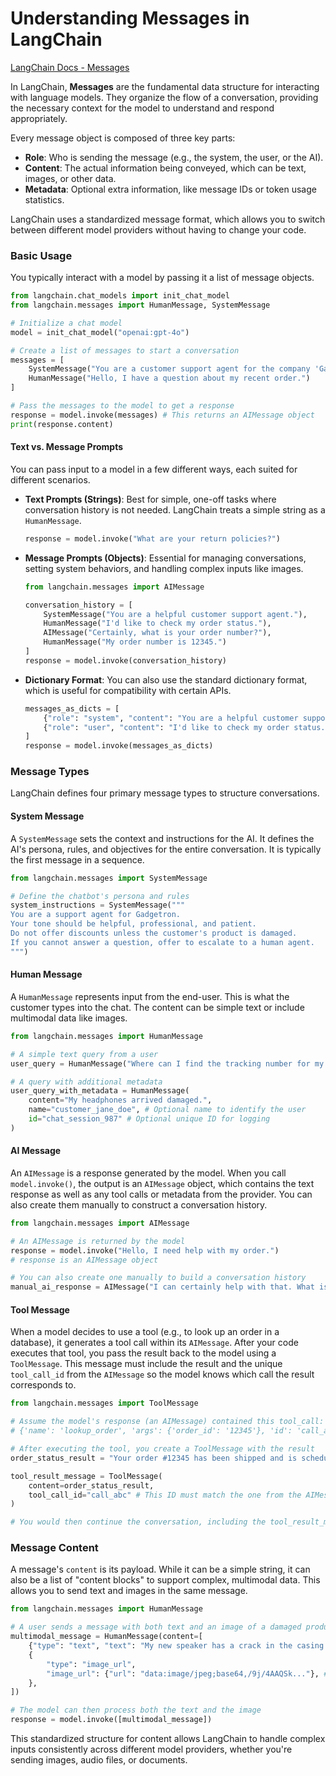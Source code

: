 # Understanding Messages in LangChain

[LangChain Docs - Messages](https://docs.langchain.com/oss/python/langchain/messages)

In LangChain, **Messages** are the fundamental data structure for interacting with language models. They organize the flow of a conversation, providing the necessary context for the model to understand and respond appropriately.

Every message object is composed of three key parts:

  * **Role**: Who is sending the message (e.g., the system, the user, or the AI).
  * **Content**: The actual information being conveyed, which can be text, images, or other data.
  * **Metadata**: Optional extra information, like message IDs or token usage statistics.

LangChain uses a standardized message format, which allows you to switch between different model providers without having to change your code.

### Basic Usage

You typically interact with a model by passing it a list of message objects.

```python
from langchain.chat_models import init_chat_model
from langchain.messages import HumanMessage, SystemMessage

# Initialize a chat model
model = init_chat_model("openai:gpt-4o")

# Create a list of messages to start a conversation
messages = [
    SystemMessage("You are a customer support agent for the company 'Gadgetron'."),
    HumanMessage("Hello, I have a question about my recent order.")
]

# Pass the messages to the model to get a response
response = model.invoke(messages) # This returns an AIMessage object
print(response.content)
```

#### Text vs. Message Prompts

You can pass input to a model in a few different ways, each suited for different scenarios.

  * **Text Prompts (Strings)**: Best for simple, one-off tasks where conversation history is not needed. LangChain treats a simple string as a `HumanMessage`.

    ```python
    response = model.invoke("What are your return policies?")
    ```

  * **Message Prompts (Objects)**: Essential for managing conversations, setting system behaviors, and handling complex inputs like images.

    ```python
    from langchain.messages import AIMessage

    conversation_history = [
        SystemMessage("You are a helpful customer support agent."),
        HumanMessage("I'd like to check my order status."),
        AIMessage("Certainly, what is your order number?"),
        HumanMessage("My order number is 12345.")
    ]
    response = model.invoke(conversation_history)
    ```

  * **Dictionary Format**: You can also use the standard dictionary format, which is useful for compatibility with certain APIs.

    ```python
    messages_as_dicts = [
        {"role": "system", "content": "You are a helpful customer support agent."},
        {"role": "user", "content": "I'd like to check my order status."}
    ]
    response = model.invoke(messages_as_dicts)
    ```

### Message Types

LangChain defines four primary message types to structure conversations.

#### System Message

A `SystemMessage` sets the context and instructions for the AI. It defines the AI's persona, rules, and objectives for the entire conversation. It is typically the first message in a sequence.

```python
from langchain.messages import SystemMessage

# Define the chatbot's persona and rules
system_instructions = SystemMessage("""
You are a support agent for Gadgetron.
Your tone should be helpful, professional, and patient.
Do not offer discounts unless the customer's product is damaged.
If you cannot answer a question, offer to escalate to a human agent.
""")
```

#### Human Message

A `HumanMessage` represents input from the end-user. This is what the customer types into the chat. The content can be simple text or include multimodal data like images.

```python
from langchain.messages import HumanMessage

# A simple text query from a user
user_query = HumanMessage("Where can I find the tracking number for my shipment?")

# A query with additional metadata
user_query_with_metadata = HumanMessage(
    content="My headphones arrived damaged.",
    name="customer_jane_doe", # Optional name to identify the user
    id="chat_session_987" # Optional unique ID for logging
)
```

#### AI Message

An `AIMessage` is a response generated by the model. When you call `model.invoke()`, the output is an `AIMessage` object, which contains the text response as well as any tool calls or metadata from the provider. You can also create them manually to construct a conversation history.

```python
from langchain.messages import AIMessage

# An AIMessage is returned by the model
response = model.invoke("Hello, I need help with my order.")
# response is an AIMessage object

# You can also create one manually to build a conversation history
manual_ai_response = AIMessage("I can certainly help with that. What is your order number?")
```

#### Tool Message

When a model decides to use a tool (e.g., to look up an order in a database), it generates a tool call within its `AIMessage`. After your code executes that tool, you pass the result back to the model using a `ToolMessage`. This message must include the result and the unique `tool_call_id` from the `AIMessage` so the model knows which call the result corresponds to.

```python
from langchain.messages import ToolMessage

# Assume the model's response (an AIMessage) contained this tool_call:
# {'name': 'lookup_order', 'args': {'order_id': '12345'}, 'id': 'call_abc'}

# After executing the tool, you create a ToolMessage with the result
order_status_result = "Your order #12345 has been shipped and is scheduled for delivery tomorrow."

tool_result_message = ToolMessage(
    content=order_status_result,
    tool_call_id="call_abc" # This ID must match the one from the AIMessage
)

# You would then continue the conversation, including the tool_result_message
```

### Message Content

A message's `content` is its payload. While it can be a simple string, it can also be a list of "content blocks" to support complex, multimodal data. This allows you to send text and images in the same message.

```python
from langchain.messages import HumanMessage

# A user sends a message with both text and an image of a damaged product
multimodal_message = HumanMessage(content=[
    {"type": "text", "text": "My new speaker has a crack in the casing. Can I get a replacement?"},
    {
        "type": "image_url",
        "image_url": {"url": "data:image/jpeg;base64,/9j/4AAQSk..."}, # base64 encoded image
    },
])

# The model can then process both the text and the image
response = model.invoke([multimodal_message])
```

This standardized structure for content allows LangChain to handle complex inputs consistently across different model providers, whether you're sending images, audio files, or documents.